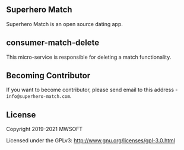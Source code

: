## Superhero Match
Superhero Match is an open source dating app.

## consumer-match-delete
This micro-service is responsible for deleting a match functionality. 

## Becoming Contributor
If you want to become contributor, please send email to this address - `info@superhero-match.com`.

## License
Copyright 2019-2021 MWSOFT

Licensed under the GPLv3: http://www.gnu.org/licenses/gpl-3.0.html